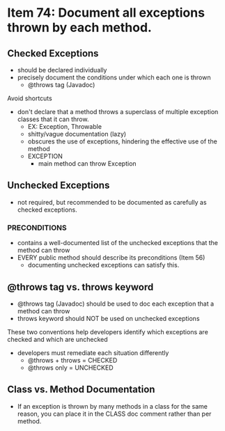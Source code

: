 # Item 74: Document all exceptions thrown by each method.

## Checked Exceptions
- should be declared individually
- precisely document the conditions under which each one is thrown
    - @throws tag (Javadoc)

Avoid shortcuts
- don't declare that a method throws a superclass of multiple exception
classes that it can throw. 
     - EX: Exception, Throwable
     - shitty/vague documentation (lazy)
     - obscures the use of exceptions, hindering the effective use of the method
     - EXCEPTION
        - main method can throw Exception

## Unchecked Exceptions
- not required, but recommended to be documented as carefully as 
checked exceptions.

### PRECONDITIONS
- contains a well-documented list of the unchecked exceptions that 
the method can throw
- EVERY public method should describe its preconditions (Item 56)
    - documenting unchecked exceptions can satisfy this. 
    
## @throws tag vs. throws keyword
- @throws tag (Javadoc) should be used to doc each exception that a method can throw
- throws keyword should NOT be used on unchecked exceptions

These two conventions help developers identify which exceptions are
checked and which are unchecked
- developers must remediate each situation differently
    - @throws + throws = CHECKED
    - @throws only = UNCHECKED


## Class vs. Method Documentation
- If an exception is thrown by many methods in a class for the same reason, 
you can place it in the CLASS doc comment rather than per method.
